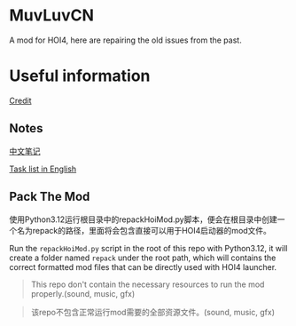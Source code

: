 # MuvLuvCN

A mod for HOI4, here are repairing the old issues from the past.

# Useful information

[Credit](/credit.txt)

## Notes

[中文笔记](/noteCN.md)

[Task list in English](/task.md)

## Pack The Mod

使用Python3.12运行根目录中的repackHoiMod.py脚本，便会在根目录中创建一个名为repack的路径，里面将会包含直接可以用于HOI4启动器的mod文件。

Run the `repackHoiMod.py` script in the root of this repo with Python3.12, it will create a folder named `repack` under the root path, which will contains the correct formatted mod files that can be directly used with HOI4 launcher.

> This repo don't contain the necessary resources to run the mod properly.(sound, music, gfx)

> 该repo不包含正常运行mod需要的全部资源文件。(sound, music, gfx)